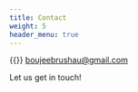 ```yaml
---
title: Contact
weight: 5
header_menu: true
---
```

{{<icon class="fa fa-envelope">}}&nbsp;[boujeebrushau@gmail.com](mailto:boujeebrushau@gmail.com)

Let us get in touch!